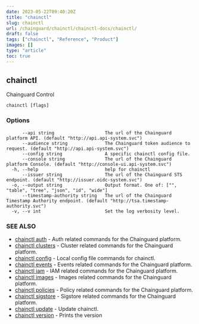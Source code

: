 ```yaml
---
date: 2023-05-22T09:40:20Z
title: "chainctl"
slug: chainctl
url: /chainguard/chainctl/chainctl-docs/chainctl/
draft: false
tags: ["chainctl", "Reference", "Product"]
images: []
type: "article"
toc: true
---
```

## chainctl

Chainguard Control

```
chainctl [flags]
```

### Options

```
      --api string                   The url of the Chainguard platform API. (default "http://api.api-system.svc")
      --audience string              The Chainguard token audience to request. (default "http://api.api-system.svc")
      --config string                A specific chainctl config file.
      --console string               The url of the Chainguard platform Console. (default "http://console-ui.api-system.svc")
  -h, --help                         help for chainctl
      --issuer string                The url of the Chainguard STS endpoint. (default "http://issuer.oidc-system.svc")
  -o, --output string                Output format. One of: ["", "table", "tree", "json", "id", "wide"]
      --timestamp-authority string   The url of the Chainguard Timestamp Authority endpoint. (default "http://tsa.timestamp-authority.svc")
  -v, --v int                        Set the log verbosity level.
```

### SEE ALSO

* [chainctl auth](/chainguard/chainctl/chainctl-docs/chainctl_auth/)	 - Auth related commands for the Chainguard platform.
* [chainctl clusters](/chainguard/chainctl/chainctl-docs/chainctl_clusters/)	 - Cluster related commands for the Chainguard platform.
* [chainctl config](/chainguard/chainctl/chainctl-docs/chainctl_config/)	 - Local config file commands for chainctl.
* [chainctl events](/chainguard/chainctl/chainctl-docs/chainctl_events/)	 - Events related commands for the Chainguard platform.
* [chainctl iam](/chainguard/chainctl/chainctl-docs/chainctl_iam/)	 - IAM related commands for the Chainguard platform.
* [chainctl images](/chainguard/chainctl/chainctl-docs/chainctl_images/)	 - Images related commands for the Chainguard platform.
* [chainctl policies](/chainguard/chainctl/chainctl-docs/chainctl_policies/)	 - Policy related commands for the Chainguard platform.
* [chainctl sigstore](/chainguard/chainctl/chainctl-docs/chainctl_sigstore/)	 - Sigstore related commands for the Chainguard platform.
* [chainctl update](/chainguard/chainctl/chainctl-docs/chainctl_update/)	 - Update chainctl.
* [chainctl version](/chainguard/chainctl/chainctl-docs/chainctl_version/)	 - Prints the version

